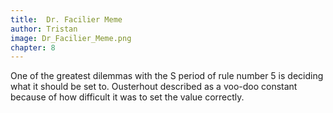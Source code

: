 ```yaml
---
title:  Dr. Facilier Meme
author: Tristan
image: Dr_Facilier_Meme.png
chapter: 8
---
```

One of the greatest dilemmas with the S period of rule number 5 is deciding what it should be set to. Ousterhout described as a voo-doo constant because of how difficult it was to set the value correctly.
